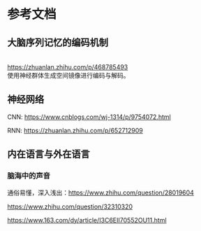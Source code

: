 # 参考文档
## 大脑序列记忆的编码机制
<br> https://zhuanlan.zhihu.com/p/468785493  <br/>
使用神经群体生成空间镜像进行编码与解码。

## 神经网络
CNN: https://www.cnblogs.com/wj-1314/p/9754072.html

RNN: https://zhuanlan.zhihu.com/p/652712909

## 内在语言与外在语言
### 脑海中的声音
通俗易懂，深入浅出：https://www.zhihu.com/question/28019604 

https://www.zhihu.com/question/32310320


https://www.163.com/dy/article/I3C6EII70552OU11.html


